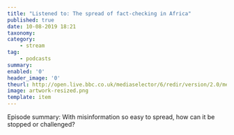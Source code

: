 ```yaml
---
title: "Listened to: The spread of fact-checking in Africa"
published: true
date: 10-08-2019 18:21
taxonomy:
category:
	- stream
tag:
	- podcasts
summary:
enabled: '0'
header_image: '0'
theurl: http://open.live.bbc.co.uk/mediaselector/6/redir/version/2.0/mediaset/audio-nondrm-download/proto/http/vpid/p07jm2jw.mp3
image: artwork-resized.png
template: item
---
```

 
Episode summary: With misinformation so easy to spread, how can it be stopped or challenged?
